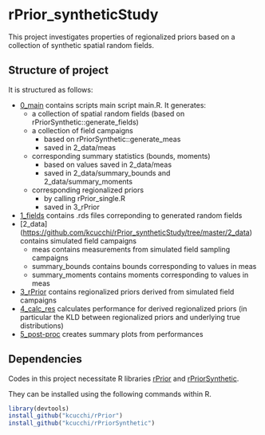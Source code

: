 # rPrior_syntheticStudy
This project investigates properties of regionalized priors based on a collection of synthetic spatial random fields.


## Structure of project

It is structured as follows:

* [0_main](https://github.com/kcucchi/rPrior_syntheticStudy/tree/master/0_main) 
contains scripts main script main.R. It generates:
  * a collection of spatial random fields (based on rPriorSynthetic::generate_fields)
  * a collection of field campaigns
    * based on rPriorSynthetic::generate_meas
    * saved in 2_data/meas
  * corresponding summary statistics (bounds, moments)
    * based on values saved in 2_data/meas
    * saved in 2_data/summary_bounds and 2_data/summary_moments
  * corresponding regionalized priors
    * by calling rPrior_single.R
    * saved in 3_rPrior
* [1_fields](https://github.com/kcucchi/rPrior_syntheticStudy/tree/master/1_fields) 
contains .rds files correponding to generated random fields
* [2_data] (https://github.com/kcucchi/rPrior_syntheticStudy/tree/master/2_data) 
contains simulated field campaigns
  * meas contains measurements from simulated field sampling campaigns
  * summary_bounds contains bounds corresponding to values in meas
  * summary_moments contains moments corresponding to values in meas
* [3_rPrior](https://github.com/kcucchi/rPrior_syntheticStudy/tree/master/3_rPrior) contains regionalized priors derived from simulated field campaigns
* [4_calc_res](https://github.com/kcucchi/rPrior_syntheticStudy/tree/master/4_calc_res) 
calculates performance for derived regionalized priors
(in particular the KLD between regionalized priors and underlying true distributions)
* [5_post-proc](https://github.com/kcucchi/rPrior_syntheticStudy/tree/master/5_post-proc)
creates summary plots from performances
  
## Dependencies

Codes in this project necessitate R libraries [rPrior](https://github.com/kcucchi/rPrior) 
and [rPriorSynthetic](https://github.com/kcucchi/rPriorSynthetic).

They can be installed using the following commands within R.

```R
library(devtools)
install_github("kcucchi/rPrior")
install_github("kcucchi/rPriorSynthetic")
```
